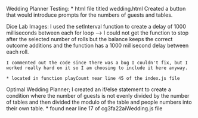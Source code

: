 Wedding Planner Testing:
    * html file titled wedding.html
    Created a button that would introduce prompts for the numbers of guests and tables.


Dice Lab Images:
    I used the setInterval function to create a delay of 1000 milliseconds between each for loop --> I could not get the function to stop after the selected number of rolls but the balance keeps the correct outcome additions and the function has a 1000 millisecond delay between each roll.

    I commented out the code since there was a bug I couldn't fix, but I worked really hard on it so I am choosing to include it here anyway.
    
    * located in function playCount near line 45 of the index.js file


Optimal Wedding Planner;
    I created an if/else statement to create a condition where the number of guests is not evenly divided by the number of tables and then divided the modulo of the table and people numbers into their own table.
    * found near line 17 of cg3fa22aiWedding.js file



